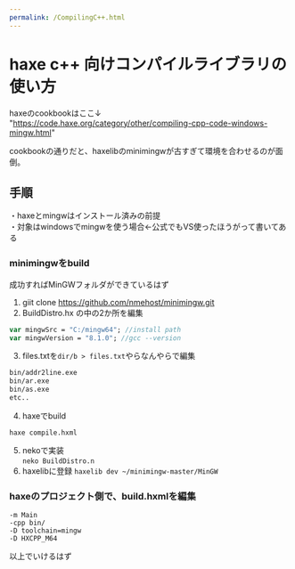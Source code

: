 ```yaml
---
permalink: /CompilingC++.html
---
```


# haxe c++ 向けコンパイルライブラリの使い方
haxeのcookbookはここ↓  
"https://code.haxe.org/category/other/compiling-cpp-code-windows-mingw.html" 

cookbookの通りだと、haxelibのminimingwが古すぎて環境を合わせるのが面倒。

## 手順
・haxeとmingwはインストール済みの前提  
・対象はwindowsでmingwを使う場合←公式でもVS使ったほうがって書いてある

### minimingwをbuild
成功すればMinGWフォルダができているはず
1. giit clone https://github.com/nmehost/minimingw.git
2. BuildDistro.hx の中の2か所を編集
```haxe:BuildDistro.hx
var mingwSrc = "C:/mingw64"; //install path  
var mingwVersion = "8.1.0"; //gcc --version 
```
3. files.txtを```dir/b > files.txt```やらなんやらで編集
```txt:files.txt
bin/addr2line.exe
bin/ar.exe
bin/as.exe
etc..
```
4. haxeでbuild
```
haxe compile.hxml
```
5. nekoで実装  
```neko BuildDistro.n```
6. haxelibに登録
```haxelib dev ~/minimingw-master/MinGW```

### haxeのプロジェクト側で、build.hxmlを編集
```hxml:build.hxml
-m Main
-cpp bin/
-D toolchain=mingw
-D HXCPP_M64
```

以上でいけるはず

